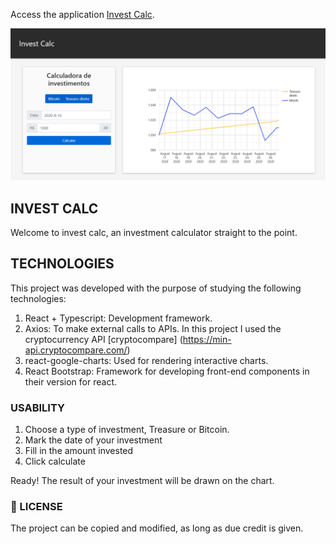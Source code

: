 Access the application [Invest Calc](https://invest-calc.netlify.app/).

![Screenshot](screenshot.png)

## INVEST CALC

Welcome to invest calc, an investment calculator straight to the point.

## TECHNOLOGIES

This project was developed with the purpose of studying the following technologies:
1. React + Typescript: Development framework.
2. Axios: To make external calls to APIs. In this project I used the cryptocurrency API [cryptocompare] (https://min-api.cryptocompare.com/)
3. react-google-charts: Used for rendering interactive charts.
4. React Bootstrap: Framework for developing front-end components in their version for react.


### USABILITY

1. Choose a type of investment, Treasure or Bitcoin.
2. Mark the date of your investment
3. Fill in the amount invested
4. Click calculate

Ready! The result of your investment will be drawn on the chart.

### :memo: LICENSE

The project can be copied and modified, as long as due credit is given.


